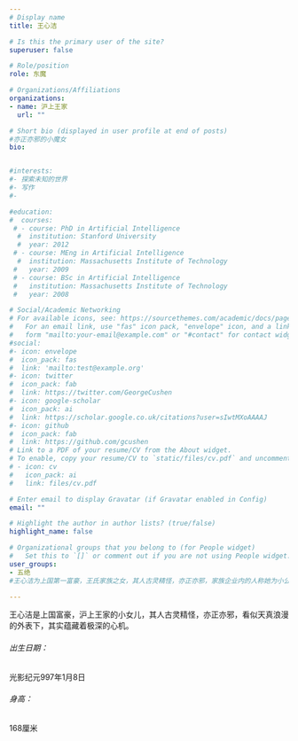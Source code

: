 ```yaml
---
# Display name
title: 王心洁

# Is this the primary user of the site?
superuser: false

# Role/position
role: 东魔

# Organizations/Affiliations
organizations:
- name: 沪上王家
  url: ""

# Short bio (displayed in user profile at end of posts)
#亦正亦邪的小魔女
bio: 


#interests:
#- 探索未知的世界
#- 写作
#- 

#education:
#  courses:
 # - course: PhD in Artificial Intelligence
  #  institution: Stanford University
  #  year: 2012
 # - course: MEng in Artificial Intelligence
  #  institution: Massachusetts Institute of Technology
 #   year: 2009
 # - course: BSc in Artificial Intelligence
 #   institution: Massachusetts Institute of Technology
 #   year: 2008

# Social/Academic Networking
# For available icons, see: https://sourcethemes.com/academic/docs/page-builder/#icons
#   For an email link, use "fas" icon pack, "envelope" icon, and a link in the
#   form "mailto:your-email@example.com" or "#contact" for contact widget.
#social:
#- icon: envelope
#  icon_pack: fas
#  link: 'mailto:test@example.org'
#- icon: twitter
#  icon_pack: fab
#  link: https://twitter.com/GeorgeCushen
#- icon: google-scholar
#  icon_pack: ai
#  link: https://scholar.google.co.uk/citations?user=sIwtMXoAAAAJ
#- icon: github
#  icon_pack: fab
#  link: https://github.com/gcushen
# Link to a PDF of your resume/CV from the About widget.
# To enable, copy your resume/CV to `static/files/cv.pdf` and uncomment the lines below.
# - icon: cv
#   icon_pack: ai
#   link: files/cv.pdf

# Enter email to display Gravatar (if Gravatar enabled in Config)
email: ""

# Highlight the author in author lists? (true/false)
highlight_name: false

# Organizational groups that you belong to (for People widget)
#   Set this to `[]` or comment out if you are not using People widget.
user_groups:
- 五绝
#王心洁为上国第一富豪，王氏家族之女，其人古灵精怪，亦正亦邪，家族企业内的人称她为小公主，而外人称她为小魔女。

---
```


王心洁是上国富豪，沪上王家的小女儿，其人古灵精怪，亦正亦邪，看似天真浪漫的外表下，其实蕴藏着极深的心机。

###### 出生日期：

光影纪元997年1月8日

###### 身高：

168厘米
